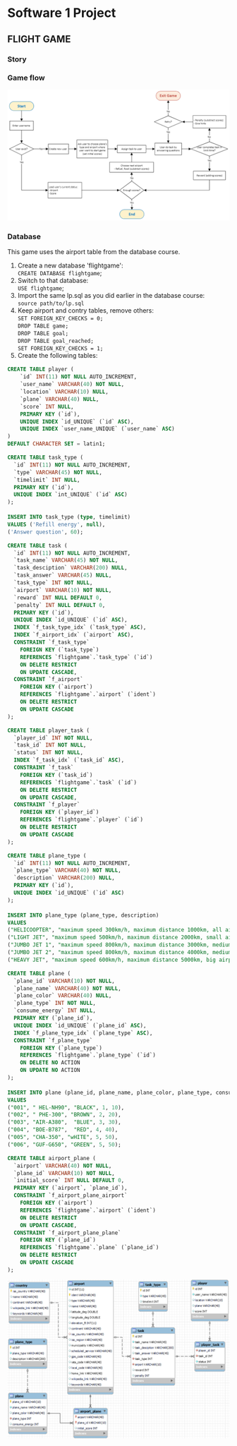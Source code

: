 # Software 1 Project
## FLIGHT GAME
### Story



### Game flow
![flow.png](images/flow.png)

### Database
This game uses the airport table from the database course.

1. Create a new database 'flightgame':  
`CREATE DATABASE flightgame`;
2. Switch to that database:  
`USE flightgame`;
3. Import the same lp.sql as you did earlier in the database course:  
`source path/to/lp.sql`
4. Keep airport and contry tables, remove others:  
`SET FOREIGN_KEY_CHECKS = 0;`  
`DROP TABLE game;`  
`DROP TABLE goal;`  
`DROP TABLE goal_reached;`  
`SET FOREIGN_KEY_CHECKS = 1;`
5. Create the following tables:  
```sql
CREATE TABLE player (  
    `id` INT(11) NOT NULL AUTO_INCREMENT,  
    `user_name` VARCHAR(40) NOT NULL,  
    `location` VARCHAR(10) NULL,  
    `plane` VARCHAR(40) NULL,  
    `score` INT NULL,  
    PRIMARY KEY (`id`),  
    UNIQUE INDEX `id_UNIQUE` (`id` ASC),  
    UNIQUE INDEX `user_name_UNIQUE` (`user_name` ASC)  
)  
DEFAULT CHARACTER SET = latin1;
```


```sql
CREATE TABLE task_type (  
  `id` INT(11) NOT NULL AUTO_INCREMENT,  
  `type` VARCHAR(45) NOT NULL,  
  `timelimit` INT NULL,  
  PRIMARY KEY (`id`),  
  UNIQUE INDEX `int_UNIQUE` (`id` ASC)  
);  

INSERT INTO task_type (type, timelimit)   
VALUES ('Refill energy', null),  
('Answer question', 60);
```

```sql
CREATE TABLE task (  
  `id` INT(11) NOT NULL AUTO_INCREMENT,  
  `task_name` VARCHAR(45) NOT NULL,  
  `task_desciption` VARCHAR(200) NULL,  
  `task_answer` VARCHAR(45) NULL,  
  `task_type` INT NOT NULL,  
  `airport` VARCHAR(10) NOT NULL,  
  `reward` INT NULL DEFAULT 0,  
  `penalty` INT NULL DEFAULT 0,  
  PRIMARY KEY (`id`),  
  UNIQUE INDEX `id_UNIQUE` (`id` ASC),  
  INDEX `f_task_type_idx` (`task_type` ASC),  
  INDEX `f_airport_idx` (`airport` ASC),  
  CONSTRAINT `f_task_type`  
    FOREIGN KEY (`task_type`)  
    REFERENCES `flightgame`.`task_type` (`id`)  
    ON DELETE RESTRICT  
    ON UPDATE CASCADE,  
  CONSTRAINT `f_airport`  
    FOREIGN KEY (`airport`)  
    REFERENCES `flightgame`.`airport` (`ident`)  
    ON DELETE RESTRICT  
    ON UPDATE CASCADE
);
```

```sql
CREATE TABLE player_task (  
  `player_id` INT NOT NULL,  
  `task_id` INT NOT NULL,  
  `status` INT NOT NULL,  
  INDEX `f_task_idx` (`task_id` ASC),  
  CONSTRAINT `f_task`  
    FOREIGN KEY (`task_id`)  
    REFERENCES `flightgame`.`task` (`id`)  
    ON DELETE RESTRICT  
    ON UPDATE CASCADE,  
  CONSTRAINT `f_player`  
    FOREIGN KEY (`player_id`)  
    REFERENCES `flightgame`.`player` (`id`)  
    ON DELETE RESTRICT  
    ON UPDATE CASCADE
);
```

```sql
CREATE TABLE plane_type (  
  `id` INT(11) NOT NULL AUTO_INCREMENT,  
  `plane_type` VARCHAR(40) NOT NULL,  
  `description` VARCHAR(200) NULL,  
  PRIMARY KEY (`id`),  
  UNIQUE INDEX `id_UNIQUE` (`id` ASC)  
);

INSERT INTO plane_type (plane_type, description)
VALUES 
("HELICOOPTER", "maximum speed 300km/h, maximum distance 1000km, all airports"),
("LIGHT JET", "maximum speed 500km/h, maximum distance 2000km, small airports, medium airports, big airports"),
("JUMBO JET 1", "maximum speed 800km/h, maximum distance 3000km, medium airports, big airports"),
("JUMBO JET 2", "maximum speed 800km/h, maximum distance 4000km, medium airports"),
("HEAVY JET", "maximum speed 600km/h, maximum distance 5000km, big airports");
```
 
```sql
CREATE TABLE plane (  
  `plane_id` VARCHAR(10) NOT NULL,  
  `plane_name` VARCHAR(40) NOT NULL,  
  `plane_color` VARCHAR(40) NULL,  
  `plane_type` INT NOT NULL,  
  `consume_energy` INT NULL,  
  PRIMARY KEY (`plane_id`),  
  UNIQUE INDEX `id_UNIQUE` (`plane_id` ASC),  
  INDEX `f_plane_type_idx` (`plane_type` ASC),  
  CONSTRAINT `f_plane_type`  
    FOREIGN KEY (`plane_type`)  
    REFERENCES `flightgame`.`plane_type` (`id`)  
    ON DELETE NO ACTION  
    ON UPDATE NO ACTION  
);

INSERT INTO plane (plane_id, plane_name, plane_color, plane_type, consume_energy)
VALUES 
("001", " HEL-NH90", "BLACK", 1, 10),
("002", " PHE-300", "BROWN", 2, 20),
("003", "AIR-A380",  "BLUE", 3, 30),
("004", "BOE-B787",  "RED", 4, 40),
("005", "CHA-350", "wHITE", 5, 50),
("006", "GUF-G650", "GREEN", 5, 50);
```

```sql
CREATE TABLE airport_plane (  
  `airport` VARCHAR(40) NOT NULL,  
  `plane_id` VARCHAR(10) NOT NULL,  
  `initial_score` INT NULL DEFAULT 0,  
  PRIMARY KEY (`airport`, `plane_id`),  
  CONSTRAINT `f_airport_plane_airport`  
    FOREIGN KEY (`airport`)  
    REFERENCES `flightgame`.`airport` (`ident`)  
    ON DELETE RESTRICT  
    ON UPDATE CASCADE,  
  CONSTRAINT `f_airport_plane_plane`  
    FOREIGN KEY (`plane_id`)  
    REFERENCES `flightgame`.`plane` (`plane_id`)  
    ON DELETE RESTRICT  
    ON UPDATE CASCADE  
);
```

![flow.png](images/db.png)
